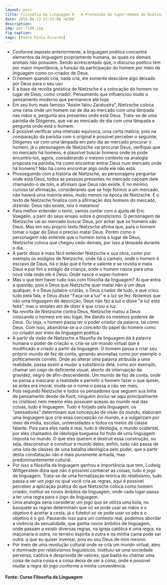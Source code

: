 ```yaml
---
layout: post
title: Filosofia da Linguagem 6 - A Pretensão do Super-Homem de Nietzsche
date: 2016-06-13 22:32:00 +0300
description: 
img: ppr-fl06.jpg
fig-caption: 
tags: [Padre Paulo Ricardo]
---
```


* Conforme exposto anteriormente, a linguagem poética concentra elementos da linguagem propriamente humana, as quais os demais animais não possuem. Sendo acrescentado que, o discurso poético tem por maior importância, a função da participação do homem por meio da linguagem como co-criador de Deus.
* O homem quando cria, nada cria, ele somente descobre algo deixado por Deus para o seu uso
* E a base da revolta gnóstica de Nietzsche é a colocação do homem no lugar de Deus, como criador. Pensamento que influenciou muito o pensamento moderno que permanece até hoje
* Em seu livro mais famoso "Assim falou Zaratustra", Nietzsche coloca uma cena onde um homem vai de dia ao mercado com uma lâmpada nas mãos e, pergunta aos presentes onde está Deus. Trata-se de uma paródia de Diógenes, que vai ao mercado de dia com uma lâmpada e pergunta onde está o homem.
* É possível verificar uma intensão equívoca, uma certa malícia, pois na comparação da paródia com o original é possível perceber o seguinte, Diógenes vai com uma lâmpada em pelo dia ao mercado procurar o homem, já o personagem de Nietzsche vai procurar Deus, verifique que no mercado há homens, é plausível buscar homens onde se pode encontrá-los, agora, considerando o mesmo contexto na analogia proposta na paródia, há como encontrar entrar Deus num mercado onde há homens? Não há como encontrar algo onde ele não está.
* Prosseguindo com a história de Nietzsche, ao personagens perguntar onde está Deus, todos as pessoas presentes no mercado caçoam dele chamando-o de tolo, e afirmam que Deus não existe. É no mínimo curiosa tal afirmação, considerando que se hoje formos a um mercado, não haverá uma maioria ateia, muito menos na época de Nietzsche. E o texto de Nietzsche finaliza com a afirmação dos homens do mercado, dizendo: Deus não existe, nós o matamos!
* Para melhor entender o texto, vamos contar com a ajuda de Eric Voegelin, a parir do seus ensaio sobre o gnosticismo. O personagem de Nietzsche vai ao mercado buscar Deus, por achar que os homens são Deus. Mas em seu próprio texto Nietzsche afirma que, para o homem tomar o lugar de Deus é preciso matar Deus. Porém como o personagem não entende que o homem toma o lugar de Deus, Nietzsche coloca que chegou cedo demais, por isso a lâmpada durante o dia.
* A partir disso é mais fácil entender Nietzsche e sua obra, como por exemplo os estágios de Nietzsche, onde há o camelo, onde o homem é escravo de Deus, há o leão que é forte e valente e se revolta e mata Deus e por fim o estágio da criança, onde o homem nasce para uma nova vida onde ele é Deus. Onde nasce o super-homem
* Mas o que tem haver tudo isso com filosofia da linguagem? Aí que entra a questão, pois o Deus que Nietzsche quer matar não é um deus qualquer, é o Deus judaico-cristão, o Deus criador de tudo, e que criou tudo pela fala, e Deus disse "Faça-se a luz" e a luz se fez. Notemos que não uma linguagem de descrição, Deus não fez a luz e disse "a luz está feita", mas o simples ato de dizer é que criou a luz.
* Na revolta de Nietzsche contra Deus, Nietzsche matou a Deus colocando o homem em seu lugar, lhe dando os mesmos poderes de Deus. Ou seja, o homem passa ter o poder criador da palavra, tal como Deus. Com isso, abandona-se a o conceito do papel do homem como co-criador por meio da linguagem poética. 
* A partir da visão de Nietzsche a filosofia da linguagem dá à palavra humana o poder de criação e, cria-se um mundo virtual que é modificado e criado a partir da linguagem. O homem passa a criar seu próprio mundo de faz de conta, gerando anomalias como por exemplo o politicamente correto. Onde ao alterar uma palavra atribuída a uma realidade, passa assim a mudar a substância dela, como por exemplo, chamar um cego de deficiente visual, aborto de interrupção da gravidez, negro de afro-descendente. Um mundo de faz de conta, onde se passa a mascarar a realidade e permitir o homem fazer o que quiser, se antes era imoral, muda-se o nome e passa a não ser mais.
* Pois segundo Nietzsche e todos os pensadores que seguem sua linha de pensamento desde de Kant, ninguém (inclui-se aqui principalmente os cristãos) nem mesmo eles possuem acesso ao mundo real das coisas, tudo é linguagem. Tudo é forjado pela linguagem, os "pensadores" determinam sua concepção de visão do mundo, elaboram uma linguagem que crie essa concepção no mundo, e a vulgarizam por meio da mídia, escolas, universidades e todos os meios da classe falante. Pois para eles nada é real, tudo é ideologia, o mundo ocidental, por eles chamados de ideologia burguesa foi fruto de uma linguagem imposta no mundo. O que eles querem é destruir essa construção, ou seja, desconstruir e construir a mundo deles, enfim, tudo não passa de uma luta de classes de uma batalha ideológica pelo poder, que a partir desta constatação não é mais puramente armada, mas predominantemente cultural.
* Por isso a filosofia da linguagem ganhou a importância que tem, Ludwig Wittgenstein dizia que não é possível conhecer as coisas, tudo é jogo de linguagem. Trata-se de uma formalização teórica do relativismo, tudo passa a ser um jogo no qual você cria as regras, aqui é possível perceber a aplicação prática do que Nietzsche coloca como homem criador, institui-se novos âmbitos da linguagem, onde cada lugar passa a ter uma regra para o jogo de linguagem. 
* Uma analogia seria considerar um jogo que se utiliza uma bola, no basquete as regras determinam que só se pode usar as mãos e o objetivo é acertar a cesta, já o futebol só se pode usar os pés e o objetivo é o gol. Passando isso para um contexto real, podemos abordar a vivência da sexualidade, que ganha novos âmbitos de linguagem, onde passam a existir diversas regras, na igreja católica é uma regra, na maçonaria é outra, no terreiro espirita é outra e na minha cama pode ser outra: a que eu quiser inventar, pois eu sou Deus de mim mesmo.
* Por meio de uma revolução cultural onde se cria um mundo virtual, ateu e dominado por relativismos linguísticos. Instituiu-se uma sociedade perversa, caótica e desprovida de valores, que basta eu chamar uma coisa de outra coisa e a coisa deixa de ser a coisa, onde é possível mudar a regra do jogo conforme a minha conveniência. 

#### Fonte: Curso Filosofia da Linguagem